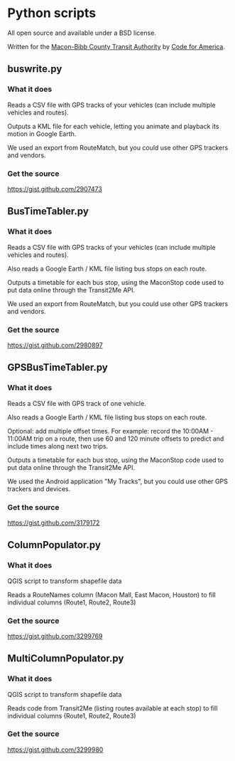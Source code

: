 # Python scripts

All open source and available under a BSD license.

Written for the <a href="https://github.com/codeforamerica/Transit2Me/tree/master/utilities">Macon-Bibb County Transit Authority</a> by <a href="http://codeforamerica.org">Code for America</a>.

## buswrite.py

### What it does
Reads a CSV file with GPS tracks of your vehicles (can include multiple vehicles and routes).

Outputs a KML file for each vehicle, letting you animate and playback its motion in Google Earth.

We used an export from RouteMatch, but you could use other GPS trackers and vendors.

### Get the source
https://gist.github.com/2907473

## BusTimeTabler.py

### What it does
Reads a CSV file with GPS tracks of your vehicles (can include multiple vehicles and routes).

Also reads a Google Earth / KML file listing bus stops on each route.

Outputs a timetable for each bus stop, using the MaconStop code used to put data online through the Transit2Me API.

We used an export from RouteMatch, but you could use other GPS trackers and vendors.

### Get the source
https://gist.github.com/2980897

## GPSBusTimeTabler.py

### What it does
Reads a CSV file with GPS track of one vehicle.

Also reads a Google Earth / KML file listing bus stops on each route.

Optional: add multiple offset times. For example: record the 10:00AM - 11:00AM trip on a route, then use 60 and 120 minute offsets to predict and include times along next two trips.

Outputs a timetable for each bus stop, using the MaconStop code used to put data online through the Transit2Me API.

We used the Android application "My Tracks", but you could use other GPS trackers and devices.

### Get the source
https://gist.github.com/3179172

## ColumnPopulator.py

### What it does
QGIS script to transform shapefile data

Reads a RouteNames column (Macon Mall, East Macon, Houston) to fill individual columns (Route1, Route2, Route3)

### Get the source
https://gist.github.com/3299769

## MultiColumnPopulator.py

### What it does
QGIS script to transform shapefile data

Reads code from Transit2Me (listing routes available at each stop) to fill individual columns (Route1, Route2, Route3)

### Get the source
https://gist.github.com/3299980